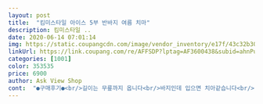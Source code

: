 ```yaml
---
layout: post 
title:  "킴미스타일 아이스 5부 반바지 여름 치마" 
description: 킴미스타일 ..
date: 2020-06-14 07:01:14 
img: https://static.coupangcdn.com/image/vendor_inventory/e17f/43c32b3093907058c357f68821435bf3f7d6edb2776a8cdbd8c440bc80c0.jpg 
linkUrl: https://link.coupang.com/re/AFFSDP?lptag=AF3600438&subid=ahnPublicAsk&pageKey=1445086168&itemId=2490280569&vendorItemId=70483490148&traceid=V0-113-ada7f8f9cf10e297 
categories: [1001] 
color: 353535 
price: 6900 
author: Ask View Shop 
cont:  "●구매후기●<br/>길이는 무릎까지 옵니다<br/>바지인데 입으면 치아같습니다<br/>상품평보고 넘편하고 조타고해서 2개를 주문했는데 지인이 편조타고 주문해달래서 2개더 주문합니다  조은제품잘쓰겧습니다<br/>오천원짜리<br/>치수 정치수<br/>" 
---
```

